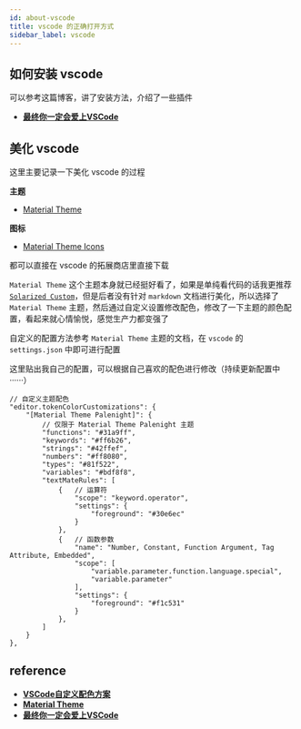 ```yaml
---
id: about-vscode
title: vscode 的正确打开方式
sidebar_label: vscode
---
```


## 如何安装 vscode
可以参考这篇博客，讲了安装方法，介绍了一些插件
- **[最终你一定会爱上VSCode](https://sinnammanyo.cn/VSCode-config/)**

## 美化 vscode
这里主要记录一下美化 vscode 的过程

**主题**
- [Material Theme](https://marketplace.visualstudio.com/items?itemName=Equinusocio.vsc-material-theme)

**图标**
- [Material Theme Icons](https://marketplace.visualstudio.com/items?itemName=Equinusocio.vsc-material-theme-icons)

都可以直接在 vscode 的拓展商店里直接下载

`Material Theme` 这个主题本身就已经挺好看了，如果是单纯看代码的话我更推荐 [`Solarized Custom`](https://marketplace.visualstudio.com/items?itemName=bbrakenhoff.solarized-light-custom)，但是后者没有针对 `markdown` 文档进行美化，所以选择了 `Material Theme` 主题，然后通过自定义设置修改配色，修改了一下主题的颜色配置，看起来就心情愉悦，感觉生产力都变强了

自定义的配置方法参考 `Material Theme` 主题的文档，在 `vscode` 的 `settings.json` 中即可进行配置

这里贴出我自己的配置，可以根据自己喜欢的配色进行修改（持续更新配置中······）

```
// 自定义主题配色
"editor.tokenColorCustomizations": {
    "[Material Theme Palenight]": {
        // 仅限于 Material Theme Palenight 主题
        "functions": "#31a9ff",
        "keywords": "#ff6b26",
        "strings": "#42ffef",
        "numbers": "#ff8080",
        "types": "#81f522",
        "variables": "#bdf8f8",
        "textMateRules": [
            {   // 运算符
                "scope": "keyword.operator",
                "settings": {
                    "foreground": "#30e6ec"
                }
            },
            {   // 函数参数
                "name": "Number, Constant, Function Argument, Tag Attribute, Embedded",
                "scope": [
                    "variable.parameter.function.language.special",
                    "variable.parameter"
                ],
                "settings": {
                    "foreground": "#f1c531"
                }
            },
        ]
    }
},
```

## reference

- **[VSCode自定义配色方案](https://www.cnblogs.com/garvenc/p/vscode_customize_color_theme.html)**
- **[Material Theme](https://marketplace.visualstudio.com/items?itemName=Equinusocio.vsc-material-theme)**
- **[最终你一定会爱上VSCode](https://sinnammanyo.cn/VSCode-config/)**
